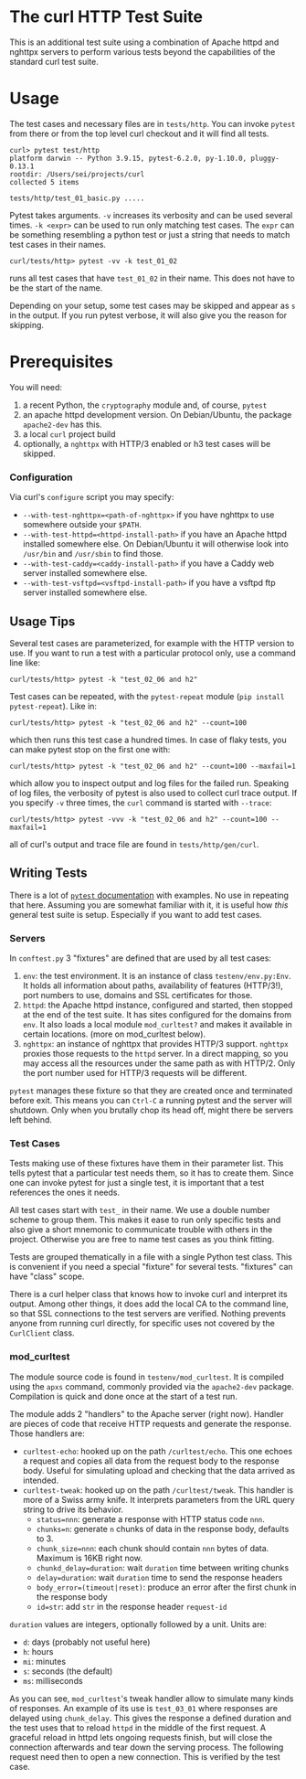 <!--
Copyright (C) Daniel Stenberg, <daniel@haxx.se>, et al.

SPDX-License-Identifier: curl
-->

# The curl HTTP Test Suite

This is an additional test suite using a combination of Apache httpd and nghttpx servers to perform various tests beyond the capabilities of the standard curl test suite.

# Usage

The test cases and necessary files are in `tests/http`. You can invoke `pytest` from there or from the top level curl checkout and it will find all tests.

```
curl> pytest test/http
platform darwin -- Python 3.9.15, pytest-6.2.0, py-1.10.0, pluggy-0.13.1
rootdir: /Users/sei/projects/curl
collected 5 items

tests/http/test_01_basic.py .....
```

Pytest takes arguments. `-v` increases its verbosity and can be used several times. `-k <expr>` can be used to run only matching test cases. The `expr` can be something resembling a python test or just a string that needs to match test cases in their names.

```
curl/tests/http> pytest -vv -k test_01_02
```

runs all test cases that have `test_01_02` in their name. This does not have to be the start of the name.

Depending on your setup, some test cases may be skipped and appear as `s` in the output. If you run pytest verbose, it will also give you the reason for skipping.

# Prerequisites

You will need:

1. a recent Python, the `cryptography` module and, of course, `pytest`
2. an apache httpd development version. On Debian/Ubuntu, the package `apache2-dev` has this.
3. a local `curl` project build
3. optionally, a `nghttpx` with HTTP/3 enabled or h3 test cases will be skipped.

### Configuration

Via curl's `configure` script you may specify:

  * `--with-test-nghttpx=<path-of-nghttpx>` if you have nghttpx to use somewhere outside your `$PATH`.
  * `--with-test-httpd=<httpd-install-path>` if you have an Apache httpd installed somewhere else. On Debian/Ubuntu it will otherwise look into `/usr/bin` and `/usr/sbin` to find those.
  * `--with-test-caddy=<caddy-install-path>` if you have a Caddy web server installed somewhere else.
  * `--with-test-vsftpd=<vsftpd-install-path>` if you have a vsftpd ftp  server installed somewhere else.

## Usage Tips

Several test cases are parameterized, for example with the HTTP version to use. If you want to run a test with a particular protocol only, use a command line like:

```
curl/tests/http> pytest -k "test_02_06 and h2"
```

Test cases can be repeated, with the `pytest-repeat` module (`pip install pytest-repeat`). Like in:

```
curl/tests/http> pytest -k "test_02_06 and h2" --count=100
```

which then runs this test case a hundred times. In case of flaky tests, you can make pytest stop on the first one with:

```
curl/tests/http> pytest -k "test_02_06 and h2" --count=100 --maxfail=1
```

which allow you to inspect output and log files for the failed run. Speaking of log files, the verbosity of pytest is also used to collect curl trace output. If you specify `-v` three times, the `curl` command is started with `--trace`:

```
curl/tests/http> pytest -vvv -k "test_02_06 and h2" --count=100 --maxfail=1
```

all of curl's output and trace file are found in `tests/http/gen/curl`.

## Writing Tests

There is a lot of [`pytest` documentation](https://docs.pytest.org/) with examples. No use in repeating that here. Assuming you are somewhat familiar with it, it is useful how *this* general test suite is setup. Especially if you want to add test cases.

### Servers

In `conftest.py` 3 "fixtures" are defined that are used by all test cases:

1. `env`: the test environment. It is an instance of class `testenv/env.py:Env`. It holds all information about paths, availability of features (HTTP/3!), port numbers to use, domains and SSL certificates for those.
2. `httpd`: the Apache httpd instance, configured and started, then stopped at the end of the test suite. It has sites configured for the domains from `env`. It also loads a local module `mod_curltest?` and makes it available in certain locations. (more on mod_curltest below).
3. `nghttpx`: an instance of nghttpx that provides HTTP/3 support. `nghttpx` proxies those requests to the `httpd` server. In a direct mapping, so you may access all the resources under the same path as with HTTP/2. Only the port number used for HTTP/3 requests will be different.

`pytest` manages these fixture so that they are created once and terminated before exit. This means you can `Ctrl-C` a running pytest and the server will shutdown. Only when you brutally chop its head off, might there be servers left
behind.

### Test Cases

Tests making use of these fixtures have them in their parameter list. This tells pytest that a particular test needs them, so it has to create them. Since one can invoke pytest for just a single test, it is important that a test references the ones it needs.

All test cases start with `test_` in their name. We use a double number scheme to group them. This makes it ease to run only specific tests and also give a short mnemonic to communicate trouble with others in the project. Otherwise you are free to name test cases as you think fitting.

Tests are grouped thematically in a file with a single Python test class. This is convenient if you need a special "fixture" for several tests. "fixtures" can have "class" scope.

There is a curl helper class that knows how to invoke curl and interpret its output. Among other things, it does add the local CA to the command line, so that SSL connections to the test servers are verified. Nothing prevents anyone from running curl directly, for specific uses not covered by the `CurlClient` class.

### mod_curltest

The module source code is found in `testenv/mod_curltest`. It is compiled using the `apxs` command, commonly provided via the `apache2-dev` package. Compilation is quick and done once at the start of a test run.

The module adds 2 "handlers" to the Apache server (right now). Handler are pieces of code that receive HTTP requests and generate the response. Those handlers are:

* `curltest-echo`: hooked up on the path `/curltest/echo`. This one echoes a request and copies all data from the request body to the response body. Useful for simulating upload and checking that the data arrived as intended.
* `curltest-tweak`: hooked up on the path `/curltest/tweak`. This handler is more of a Swiss army knife. It interprets parameters from the URL query string to drive its behavior.
  * `status=nnn`: generate a response with HTTP status code `nnn`.
  * `chunks=n`: generate `n` chunks of data in the response body, defaults to 3.
  * `chunk_size=nnn`: each chunk should contain `nnn` bytes of data. Maximum is 16KB right now.
  * `chunkd_delay=duration`: wait `duration` time between writing chunks
  * `delay=duration`: wait `duration` time to send the response headers
  * `body_error=(timeout|reset)`: produce an error after the first chunk in the response body
  * `id=str`: add `str` in the response header `request-id`

`duration` values are integers, optionally followed by a unit. Units are:

  * `d`: days (probably not useful here)
  * `h`: hours
  * `mi`: minutes
  * `s`: seconds (the default)
  * `ms`: milliseconds

As you can see, `mod_curltest`'s tweak handler allow to simulate many kinds of responses. An example of its use is `test_03_01` where responses are delayed using `chunk_delay`. This gives the response a defined duration and the test uses that to reload `httpd` in the middle of the first request. A graceful reload in httpd lets ongoing requests finish, but will close the connection afterwards and tear down the serving process. The following request need then to open a new connection. This is verified by the test case.
